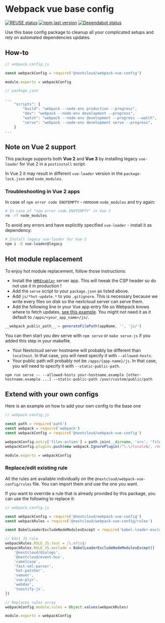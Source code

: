 <!--
  - SPDX-FileCopyrightText: 2019 Nextcloud GmbH and Nextcloud contributors
  - SPDX-License-Identifier: AGPL-3.0-or-later
-->
# Webpack vue base config

[![REUSE status](https://api.reuse.software/badge/github.com/nextcloud-libraries/webpack-vue-config)](https://api.reuse.software/info/github.com/nextcloud-libraries/webpack-vue-config)
[![npm last version](https://img.shields.io/npm/v/@nextcloud/webpack-vue-config.svg?style=flat-square)](https://www.npmjs.com/package/@nextcloud/webpack-vue-config)
[![Dependabot status](https://img.shields.io/badge/Dependabot-enabled-brightgreen.svg?longCache=true&style=flat-square&logo=dependabot)](https://dependabot.com)

Use this base config package to cleanup all your complicated setups and rely on automated dependencies updates.

## How-to
```js
// webpack.config.js

const webpackConfig = require('@nextcloud/webpack-vue-config')

module.exports = webpackConfig
```

```js
// package.json

...
	"scripts": {
		"build": "webpack --node-env production --progress",
		"dev": "webpack --node-env development --progress",
		"watch": "webpack --node-env development --progress --watch",
		"serve": "webpack --node-env development serve --progress",
	}
...
```

## Note on Vue 2 support

This package supports both **Vue 2** and **Vue 3** by installing legacy `vue-loader` for Vue 2 in a `postinstall` script.

In Vue 2 it may result in different `vue-loader` version in the `package-lock.json` and `node_modules`.

### Troubleshooting in Vue 2 apps

In case of `npm error code ENOTEMPTY` - remove `node_modules` and try again:

```sh
# In case of "npm error code ENOTEMPTY" in Vue 2
rm -rf node_modules
```

To avoid any errors and have explicitly specified `vue-loader` - install it as dependency:

```sh
# Install legacy vue-loader for Vue 2
npm i -D vue-loader@legacy
```

## Hot module replacement

To enjoy hot module replacement, follow those instructions:

- Install the [`HMREnabler`](https://github.com/nextcloud/hmr_enabler) server app. This will tweak the CSP header so do not use it in production !
- Add the `serve` script to your `package.json` as listed above.
- Add `js/*hot-update.*` to you `.gitignore`. This is necessary because we write every files on disk so the nextcloud server can serve them.
- Add the following line in your Vue app entry file so Webpack knows where to fetch updates, [see this example](https://github.com/nextcloud/app-tutorial/blob/master/src/main.js). You might not need it as it default to `/apps/<your_app_name>/js/`.

```js
__webpack_public_path__ = generateFilePath(appName, '', 'js/')
```

You can then start you dev serve with `npm serve` or `make serve-js` if you added this step in your makefile.

- Your Nextcloud server hostname will probably be different than `localhost`. In that case, you will need specify it with `--allowed-hosts`.
- Your public path will probably not be `/apps/{app-name}/js`. In that case, you will need to specify it with `--static-public-path`.

```shell
npm run serve -- --allowed-hosts your-hostname.example [other-hostname.example ...] --static-public-path /your/custom/public/path
```

## Extend with your own configs

Here is an example on how to add your own  config to the base one

```js
// webpack.config.js

const path = require('path')
const webpack = require('webpack')
const webpackConfig = require('@nextcloud/webpack-vue-config')

webpackConfig.entry['files-action'] = path.join(__dirname, 'src', 'files_action.js')
webpackConfig.plugins.push(new webpack.IgnorePlugin(/^\.\/locale$/, /moment$/))

module.exports = webpackConfig
```
### Replace/edit existing rule
All the rules are available individually on the `@nextcloud/webpack-vue-config/rules` file. You can import them and use the one you want.

If you want to override a rule that is already provided by this package, you can use the following to replace it:

```js
// webpack.config.js

const webpackConfig = require('@nextcloud/webpack-vue-config')
const webpackRules = require('@nextcloud/webpack-vue-config/rules')

const BabelLoaderExcludeNodeModulesExcept = require('babel-loader-exclude-node-modules-except')

// Edit JS rule
webpackRules.RULE_JS.test = /\.m?js$/
webpackRules.RULE_JS.exclude = BabelLoaderExcludeNodeModulesExcept([
	'@nextcloud/dialogs',
	'@nextcloud/event-bus',
	'camelcase',
	'fast-xml-parser',
	'hot-patcher',
	'semver',
	'vue-plyr',
	'webdav',
	'toastify-js',
])

// Replaces rules array
webpackConfig.module.rules = Object.values(webpackRules)

module.exports = webpackConfig
```
